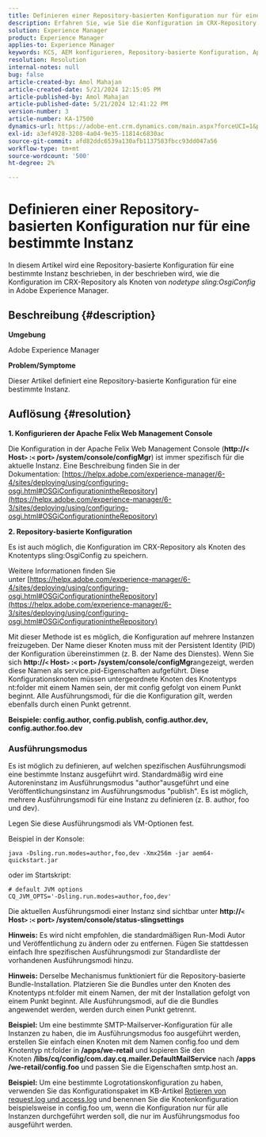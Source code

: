 ```yaml
---
title: Definieren einer Repository-basierten Konfiguration nur für eine bestimmte Instanz
description: Erfahren Sie, wie Sie die Konfiguration im CRX-Repository als Knoten des Knotentyps sling:OsgiConfig in Adobe Experience Manager speichern.
solution: Experience Manager
product: Experience Manager
applies-to: Experience Manager
keywords: KCS, AEM konfigurieren, Repository-basierte Konfiguration, Apache Felix Web Management Console
resolution: Resolution
internal-notes: null
bug: false
article-created-by: Amol Mahajan
article-created-date: 5/21/2024 12:15:05 PM
article-published-by: Amol Mahajan
article-published-date: 5/21/2024 12:41:22 PM
version-number: 3
article-number: KA-17500
dynamics-url: https://adobe-ent.crm.dynamics.com/main.aspx?forceUCI=1&pagetype=entityrecord&etn=knowledgearticle&id=fd72e8bc-6b17-ef11-9f8a-6045bd006c82
exl-id: a3ef4928-3208-4a04-9e35-11814c6830ac
source-git-commit: afd82ddc6539a130afb1137583fbcc93dd047a56
workflow-type: tm+mt
source-wordcount: '500'
ht-degree: 2%

---
```


# Definieren einer Repository-basierten Konfiguration nur für eine bestimmte Instanz


In diesem Artikel wird eine Repository-basierte Konfiguration für eine bestimmte Instanz beschrieben, in der beschrieben wird, wie die Konfiguration im CRX-Repository als Knoten von *nodetype sling:OsgiConfig* in Adobe Experience Manager.

## Beschreibung {#description}


<b>Umgebung</b>

Adobe Experience Manager

<b>Problem/Symptome</b>

Dieser Artikel definiert eine Repository-basierte Konfiguration für eine bestimmte Instanz.


## Auflösung {#resolution}

<b>1. Konfigurieren der Apache Felix Web Management Console</b>


Die Konfiguration in der Apache Felix Web Management Console (<b>http://`<` Host`>` :`<` port`>` /system/console/configMgr</b>) ist immer spezifisch für die aktuelle Instanz.
Eine Beschreibung finden Sie in der Dokumentation: [https://helpx.adobe.com/experience-manager/6-4/sites/deploying/using/configuring-osgi.html#OSGiConfigurationintheRepository](https://helpx.adobe.com/experience-manager/6-3/sites/deploying/using/configuring-osgi.html#OSGiConfigurationintheRepository)


<b>2. Repository-basierte Konfiguration</b>


Es ist auch möglich, die Konfiguration im CRX-Repository als Knoten des Knotentyps sling:OsgiConfig zu speichern.

Weitere Informationen finden Sie unter [https://helpx.adobe.com/experience-manager/6-4/sites/deploying/using/configuring-osgi.html#OSGiConfigurationintheRepository](https://helpx.adobe.com/experience-manager/6-3/sites/deploying/using/configuring-osgi.html#OSGiConfigurationintheRepository)

Mit dieser Methode ist es möglich, die Konfiguration auf mehrere Instanzen freizugeben.
Der Name dieser Knoten muss mit der Persistent Identity (PID) der Konfiguration übereinstimmen (z. B. der Name des Dienstes). Wenn Sie sich <b>http://`<` Host`>` :`<` port`>` /system/console/configMgr</b>angezeigt, werden diese Namen als service.pid-Eigenschaften aufgeführt. Diese Konfigurationsknoten müssen untergeordnete Knoten des Knotentyps nt:folder mit einem Namen sein, der mit config gefolgt von einem Punkt beginnt. Alle Ausführungsmodi, für die die Konfiguration gilt, werden ebenfalls durch einen Punkt getrennt.

<b>Beispiele: config.author, config.publish, config.author.dev, config.author.foo.dev</b>



### <b>Ausführungsmodus</b>

Es ist möglich zu definieren, auf welchen spezifischen Ausführungsmodi eine bestimmte Instanz ausgeführt wird. Standardmäßig wird eine Autoreninstanz im Ausführungsmodus &quot;author&quot;ausgeführt und eine Veröffentlichungsinstanz im Ausführungsmodus &quot;publish&quot;. Es ist möglich, mehrere Ausführungsmodi für eine Instanz zu definieren (z. B. author, foo und dev).

Legen Sie diese Ausführungsmodi als VM-Optionen fest.

Beispiel in der Konsole:


```
java -Dsling.run.modes=author,foo,dev -Xmx256m -jar aem64-quickstart.jar
```


oder im Startskript:


```
# default JVM options
CQ_JVM_OPTS='-Dsling.run.modes=author,foo,dev'
```


Die aktuellen Ausführungsmodi einer Instanz sind sichtbar unter <b>http://`<` Host`>` :`<` port`>` /system/console/status-slingsettings</b>

<b>Hinweis:</b> Es wird nicht empfohlen, die standardmäßigen Run-Modi Autor und Veröffentlichung zu ändern oder zu entfernen. Fügen Sie stattdessen einfach Ihre spezifischen Ausführungsmodi zur Standardliste der vorhandenen Ausführungsmodi hinzu.

<b>Hinweis:</b> Derselbe Mechanismus funktioniert für die Repository-basierte Bundle-Installation. Platzieren Sie die Bundles unter den Knoten des Knotentyps nt:folder mit einem Namen, der mit der Installation gefolgt von einem Punkt beginnt. Alle Ausführungsmodi, auf die die Bundles angewendet werden, werden durch einen Punkt getrennt.

<b>Beispiel:</b> Um eine bestimmte SMTP-Mailserver-Konfiguration für alle Instanzen zu haben, die im Ausführungsmodus foo ausgeführt werden, erstellen Sie einfach einen Knoten mit dem Namen config.foo und dem Knotentyp nt:folder in <b>/apps/we-retail</b> und kopieren Sie den Knoten <b>/libs/cq/config/com.day.cq.mailer.DefaultMailService</b> nach <b>/apps/we-retail/config.foo</b> und passen Sie die Eigenschaften smtp.host an.

<b>Beispiel:</b> Um eine bestimmte Logrotationskonfiguration zu haben, verwenden Sie das Konfigurationspaket im KB-Artikel [Rotieren von request.log und access.log](https://helpx.adobe.com/experience-manager/kb/HowToRotateRequestAndAccessLog.html "Rotieren von request.log und access.log ") und benennen Sie die Knotenkonfiguration beispielsweise in config.foo um, wenn die Konfiguration nur für alle Instanzen durchgeführt werden soll, die nur im Ausführungsmodus foo ausgeführt werden.

